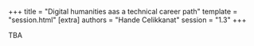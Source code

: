 +++
title = "Digital humanities aas a technical career path"
template = "session.html"
[extra]
authors = "Hande Celikkanat"
session = "1.3"
+++

TBA
